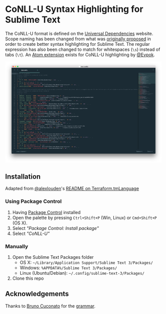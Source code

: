 # CoNLL-U Syntax Highlighting for Sublime Text

The CoNLL-U format is defined on the [Universal Dependencies](http://universaldependencies.org/format.html) website. Scope naming has been changed from what was [originally proposed](https://github.com/odanoburu/conllu-linguist-grammar/blob/master/text.conllu.json) in order to create better syntax highlighting for Sublime Text. The regular expression has also been changed to match for whitespaces (`\s`) instead of tabs (`\t`). An [Atom extension](https://atom.io/packages/language-conllu) exists for CoNLL-U highlighting by [@Evpok](https://github.com/Evpok).

![Highlighting demo on Sublime Text](demo.png)

## Installation
Adapted from [@alexlouden](https://github.com/alexlouden/)'s [README on Terraform.tmLanguage](https://github.com/alexlouden/Terraform.tmLanguage/blob/master/README.md)

### Using Package Control

1. Having [Package Control](https://packagecontrol.io/installation) installed
2. Open the palette by pressing `Ctrl+Shift+P` (Win, Linux) or `Cmd+Shift+P` (OS X).
3. Select _"Package Control: Install package"_
4. Select _"CoNLL-U"_

### Manually

1. Open the Sublime Text Packages folder
    - OS X: `~/Library/Application Support/Sublime Text 3/Packages/`
    - Windows: `%APPDATA%/Sublime Text 3/Packages/`
    - Linux (Ubuntu/Debian): `~/.config/sublime-text-3/Packages/`
2. Clone this repo

## Acknowledgements

Thanks to [Bruno Cuconato](https://github.com/odanoburu) for the [grammar](https://github.com/odanoburu/conllu-linguist-grammar).
